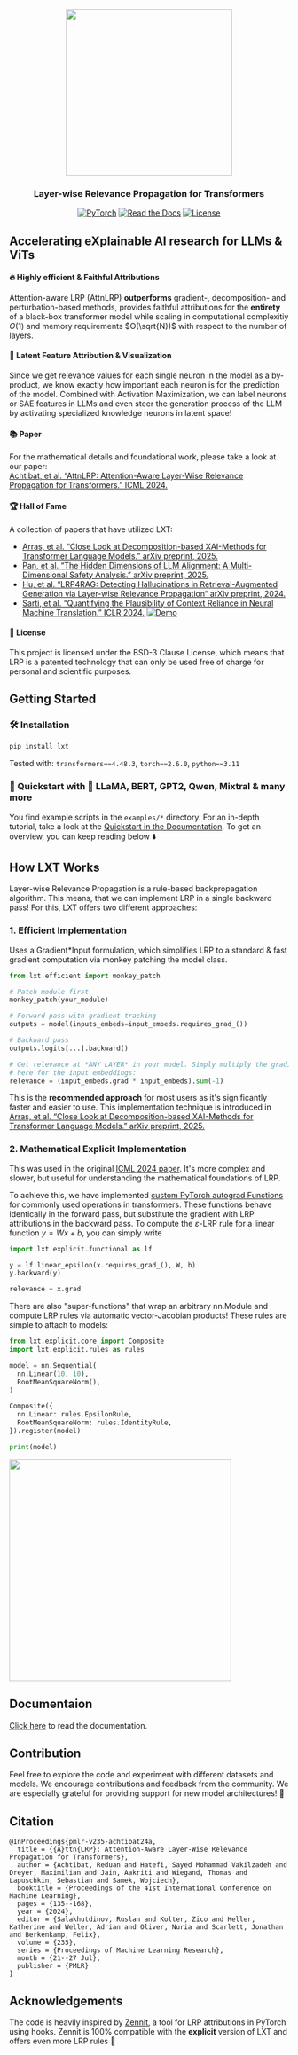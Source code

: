 <div align="center">
  <img src="docs/source/_static/lxt_logo.png" width="300"/>

  <h3>Layer-wise Relevance Propagation for Transformers</h3>
  <p><i></i></p>

  [![PyTorch](https://img.shields.io/badge/PyTorch-%23EE4C2C.svg?style=for-the-badge&logo=PyTorch&logoColor=white)](https://pytorch.org)
  [![Read the Docs](https://img.shields.io/badge/-Docs-blue?style=for-the-badge&logo=Read-the-Docs&logoColor=white)](https://lxt.readthedocs.io)
  [![License](https://img.shields.io/badge/License-BSD_3--Clause-green.svg?style=for-the-badge)](https://opensource.org/licenses/BSD-3-Clause)
</div>

## Accelerating eXplainable AI research for LLMs & ViTs

#### 🔥 Highly efficient & Faithful Attributions

Attention-aware LRP (AttnLRP) **outperforms** gradient-, decomposition- and perturbation-based methods, provides faithful attributions for the **entirety** of a black-box transformer model while scaling in computational complexitiy $O(1)$ and memory requirements $O(\sqrt{N})$ with respect to the number of layers.

#### 🔎 Latent Feature Attribution & Visualization
Since we get relevance values for each single neuron in the model as a by-product, we know exactly how important each neuron is for the prediction of the model. Combined with Activation Maximization, we can label neurons or SAE features in LLMs and even steer the generation process of the LLM by activating specialized knowledge neurons in latent space!

#### 📚 Paper
For the mathematical details and foundational work, please take a look at our paper:  
[Achtibat, et al. “AttnLRP: Attention-Aware Layer-Wise Relevance Propagation for Transformers.” ICML 2024.](https://proceedings.mlr.press/v235/achtibat24a.html)  

#### 🏆 Hall of Fame
A collection of papers that have utilized LXT:

- [Arras, et al. “Close Look at Decomposition-based XAI-Methods for Transformer Language Models.” arXiv preprint, 2025.](https://arxiv.org/abs/2502.15886)
- [Pan, et al. “The Hidden Dimensions of LLM Alignment: A Multi-Dimensional Safety Analysis.” arXiv preprint, 2025.](https://arxiv.org/abs/2502.09674)
- [Hu, et al. “LRP4RAG: Detecting Hallucinations in Retrieval-Augmented Generation via Layer-wise Relevance Propagation“ arXiv preprint, 2024.](https://arxiv.org/abs/2408.15533)
- [Sarti, et al. “Quantifying the Plausibility of Context Reliance in Neural Machine Translation.” ICLR 2024.](https://arxiv.org/abs/2310.01188)
[![Demo](https://huggingface.co/datasets/huggingface/badges/resolve/main/open-in-hf-spaces-sm.svg)](https://huggingface.co/spaces/gsarti/mirage)


#### 📄 License
This project is licensed under the BSD-3 Clause License, which means that LRP is a patented technology that can only be used free of charge for personal and scientific purposes.

## Getting Started 
### 🛠️ Installation 

```bash
pip install lxt
```

Tested with: `transformers==4.48.3`, `torch==2.6.0`, `python==3.11`

### 🚀 Quickstart with 🤗 LLaMA, BERT, GPT2, Qwen, Mixtral & many more
You find example scripts in the `examples/*` directory. For an in-depth tutorial, take a look at the [Quickstart in the Documentation](https://lxt.readthedocs.io/en/latest/quickstart.html).
To get an overview, you can keep reading below ⬇️


## How LXT Works

Layer-wise Relevance Propagation is a rule-based backpropagation algorithm. This means, that we can implement LRP in a single backward pass!
For this, LXT offers two different approaches:

### 1. Efficient Implementation
Uses a Gradient*Input formulation, which simplifies LRP to a standard & fast gradient computation via monkey patching the model class.


```python
from lxt.efficient import monkey_patch

# Patch module first
monkey_patch(your_module)

# Forward pass with gradient tracking
outputs = model(inputs_embeds=input_embeds.requires_grad_())

# Backward pass
outputs.logits[...].backward()

# Get relevance at *ANY LAYER* in your model. Simply multiply the gradient * activation!
# here for the input embeddings:
relevance = (input_embeds.grad * input_embeds).sum(-1)
```
This is the **recommended approach** for most users as it's significantly faster and easier to use. This implementation technique is introduced in [Arras, et al. “Close Look at Decomposition-based XAI-Methods for Transformer Language Models.” arXiv preprint, 2025.](https://arxiv.org/abs/2502.15886)
 
### 2. Mathematical Explicit Implementation
This was used in the original [ICML 2024 paper](https://proceedings.mlr.press/v235/achtibat24a.html). It's more complex and slower, but useful for understanding the mathematical foundations of LRP.


To achieve this, we have implemented [custom PyTorch autograd Functions](https://pytorch.org/tutorials/beginner/examples_autograd/two_layer_net_custom_function.html) for commonly used operations in transformers. These functions behave identically in the forward pass, but substitute the gradient with LRP attributions in the backward pass. To compute the $\varepsilon$-LRP rule for a linear function $y = W x + b$, you can simply write
```python
import lxt.explicit.functional as lf

y = lf.linear_epsilon(x.requires_grad_(), W, b)
y.backward(y)

relevance = x.grad
```

There are also "super-functions" that wrap an arbitrary nn.Module and compute LRP rules via automatic vector-Jacobian products! These rules are simple to attach to models:

```python
from lxt.explicit.core import Composite
import lxt.explicit.rules as rules

model = nn.Sequential(
  nn.Linear(10, 10),
  RootMeanSquareNorm(),
)

Composite({
  nn.Linear: rules.EpsilonRule,
  RootMeanSquareNorm: rules.IdentityRule,
}).register(model)

print(model)
```
<div align="left">
  <img src="docs/source/_static/terminal.png" width="400"/>
</div>


## Documentaion
[Click here](https://lxt.readthedocs.io) to read the documentation.

## Contribution
Feel free to explore the code and experiment with different datasets and models. We encourage contributions and feedback from the community. We are especially grateful for providing support for new model architectures! 🙏


## Citation
```
@InProceedings{pmlr-v235-achtibat24a,
  title = {{A}ttn{LRP}: Attention-Aware Layer-Wise Relevance Propagation for Transformers},
  author = {Achtibat, Reduan and Hatefi, Sayed Mohammad Vakilzadeh and Dreyer, Maximilian and Jain, Aakriti and Wiegand, Thomas and Lapuschkin, Sebastian and Samek, Wojciech},
  booktitle = {Proceedings of the 41st International Conference on Machine Learning},
  pages = {135--168},
  year = {2024},
  editor = {Salakhutdinov, Ruslan and Kolter, Zico and Heller, Katherine and Weller, Adrian and Oliver, Nuria and Scarlett, Jonathan and Berkenkamp, Felix},
  volume = {235},
  series = {Proceedings of Machine Learning Research},
  month = {21--27 Jul},
  publisher = {PMLR}
}
```

## Acknowledgements
The code is heavily inspired by [Zennit](https://github.com/chr5tphr/zennit), a tool for LRP attributions in PyTorch using hooks. Zennit is 100% compatible with the **explicit** version of LXT and offers even more LRP rules 🎉
